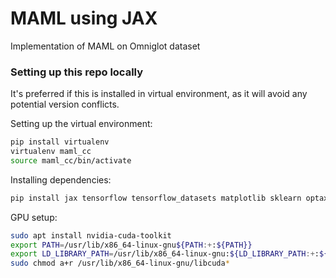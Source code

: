 # MAML using JAX

Implementation of MAML on Omniglot dataset

### Setting up this repo locally

It's preferred if this is installed in virtual environment, as it will avoid any potential version conflicts.

Setting up the virtual environment:
```bash
pip install virtualenv
virtualenv maml_cc
source maml_cc/bin/activate
```

Installing dependencies:
```bash
pip install jax tensorflow tensorflow_datasets matplotlib sklearn optax
```

GPU setup:
```bash
sudo apt install nvidia-cuda-toolkit
export PATH=/usr/lib/x86_64-linux-gnu${PATH:+:${PATH}}
export LD_LIBRARY_PATH=/usr/lib/x86_64-linux-gnu:${LD_LIBRARY_PATH:+:${LD_LIBRARY_PATH}}
sudo chmod a+r /usr/lib/x86_64-linux-gnu/libcuda*
```
